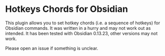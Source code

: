# Hotkeys Chords for Obsidian
This plugin allows you to set hotkey chords (i.e. a sequence of hotkeys) for Obsidian commands.
It was written in a hurry and may not work out as intended.
It has been tested with Obsidian 0.13.23, other versions may not work.

Please open an issue if something is unclear.
